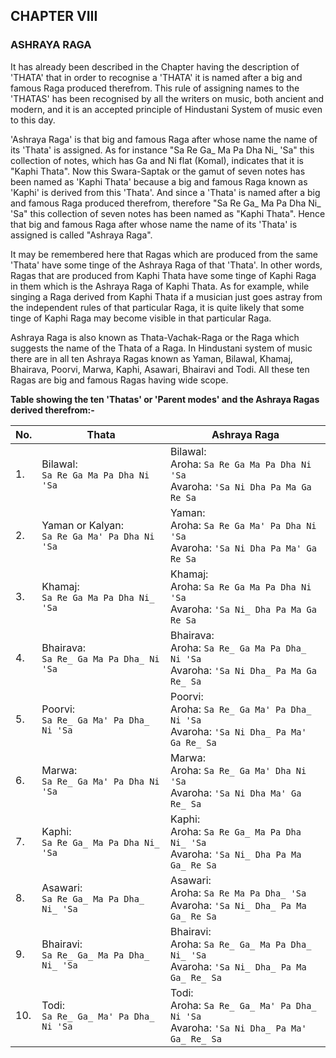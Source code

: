 
## CHAPTER VIII
### ASHRAYA RAGA

It has already been described in the Chapter having the description of 'THATA' that in order to recognise a 'THATA' it is named after a big and famous Raga produced therefrom. This rule of assigning names to the 'THATAS' has been recognised by all the writers on music, both ancient and modern, and it is an accepted principle of Hindustani System of music even to this day.

'Ashraya Raga' is that big and famous Raga after whose name the name of its 'Thata' is assigned. As for instance "Sa Re Ga_ Ma Pa Dha Ni_ 'Sa" this collection of notes, which has Ga and Ni flat (Komal), indicates that it is "Kaphi Thata". Now this Swara-Saptak or the gamut of seven notes has been named as 'Kaphi Thata' because a big and famous Raga known as 'Kaphi' is derived from this 'Thata'. And since a 'Thata' is named after a big and famous Raga produced therefrom, therefore "Sa Re Ga_ Ma Pa Dha Ni_ 'Sa" this collection of seven notes has been named as "Kaphi Thata". Hence that big and famous Raga after whose name the name of its 'Thata' is assigned is called "Ashraya Raga".

It may be remembered here that Ragas which are produced from the same 'Thata' have some tinge of the Ashraya Raga of that 'Thata'. In other words, Ragas that are produced from Kaphi Thata have some tinge of Kaphi Raga in them which is the Ashraya Raga of Kaphi Thata. As for example, while singing a Raga derived from Kaphi Thata if a musician just goes astray from the independent rules of that particular Raga, it is quite likely that some tinge of Kaphi Raga may become visible in that particular Raga.

Ashraya Raga is also known as Thata-Vachak-Raga or the Raga which suggests the name of the Thata of a Raga. In Hindustani system of music there are in all ten Ashraya Ragas known as Yaman, Bilawal, Khamaj, Bhairava, Poorvi, Marwa, Kaphi, Asawari, Bhairavi and Todi. All these ten Ragas are big and famous Ragas having wide scope.

**Table showing the ten 'Thatas' or 'Parent modes' and the Ashraya Ragas derived therefrom:-**

| No. | Thata                                            | Ashraya Raga                                                                                    |
| --- | ------------------------------------------------ | ----------------------------------------------------------------------------------------------- |
| 1.  | Bilawal:<br>`Sa Re Ga Ma Pa Dha Ni 'Sa`          | Bilawal:<br>Aroha: `Sa Re Ga Ma Pa Dha Ni 'Sa`<br>Avaroha: `'Sa Ni Dha Pa Ma Ga Re Sa`          |
| 2.  | Yaman or Kalyan:<br>`Sa Re Ga Ma' Pa Dha Ni 'Sa` | Yaman:<br>Aroha: `Sa Re Ga Ma' Pa Dha Ni 'Sa`<br>Avaroha: `'Sa Ni Dha Pa Ma' Ga Re Sa`          |
| 3.  | Khamaj:<br>`Sa Re Ga Ma Pa Dha Ni_ 'Sa`          | Khamaj:<br>Aroha: `Sa Re Ga Ma Pa Dha Ni 'Sa`<br>Avaroha: `'Sa Ni_ Dha Pa Ma Ga Re Sa`          |
| 4.  | Bhairava:<br>`Sa Re_ Ga Ma Pa Dha_ Ni 'Sa`       | Bhairava:<br>Aroha: `Sa Re_ Ga Ma Pa Dha_ Ni 'Sa`<br>Avaroha: `'Sa Ni Dha_ Pa Ma Ga Re_ Sa`     |
| 5.  | Poorvi:<br>`Sa Re_ Ga Ma' Pa Dha_ Ni 'Sa`        | Poorvi:<br>Aroha: `Sa Re_ Ga Ma' Pa Dha_ Ni 'Sa`<br>Avaroha: `'Sa Ni Dha_ Pa Ma' Ga Re_ Sa`     |
| 6.  | Marwa:<br>`Sa Re_ Ga Ma' Pa Dha Ni 'Sa`          | Marwa:<br>Aroha: `Sa Re_ Ga Ma' Dha Ni 'Sa`<br>Avaroha: `'Sa Ni Dha Ma' Ga Re_ Sa`              |
| 7.  | Kaphi:<br>`Sa Re Ga_ Ma Pa Dha Ni_ 'Sa`          | Kaphi:<br>Aroha: `Sa Re Ga_ Ma Pa Dha Ni_ 'Sa`<br>Avaroha: `'Sa Ni_ Dha Pa Ma Ga_ Re Sa`        |
| 8.  | Asawari:<br>`Sa Re Ga_ Ma Pa Dha_ Ni_ 'Sa`       | Asawari:<br>Aroha: `Sa Re Ma Pa Dha_ 'Sa`<br>Avaroha: `'Sa Ni_ Dha_ Pa Ma Ga_ Re Sa`            |
| 9.  | Bhairavi:<br>`Sa Re_ Ga_ Ma Pa Dha_ Ni_ 'Sa`     | Bhairavi:<br>Aroha: `Sa Re_ Ga_ Ma Pa Dha_ Ni_ 'Sa`<br>Avaroha: `'Sa Ni_ Dha_ Pa Ma Ga_ Re_ Sa` |
| 10. | Todi:<br>`Sa Re_ Ga_ Ma' Pa Dha_ Ni 'Sa`         | Todi:<br>Aroha: `Sa Re_ Ga_ Ma' Pa Dha_ Ni 'Sa`<br>Avaroha: `'Sa Ni Dha_ Pa Ma' Ga_ Re_ Sa`     |
